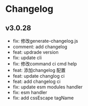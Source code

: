 # Changelog

## v3.0.28

- fix: 修改generate-changelog.js
- comment: add changelog
- feat: updrade version
- fix: update cli
- fix: 修改command ci cmd help
- feat: 添加changelog 配置
- feat: update changlog ci
- feat: add changelog ci
- fix: update esm modules handler
- fix: esm handler
- fix: add cssEscape tagName
